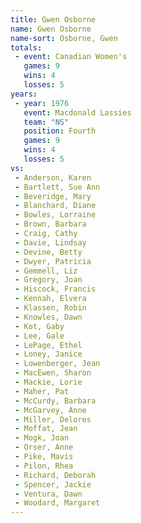 ```yaml
---
title: Gwen Osborne
name: Gwen Osborne
name-sort: Osborne, Gwen
totals:
 - event: Canadian Women's
   games: 9
   wins: 4
   losses: 5
years:
 - year: 1976
   event: Macdonald Lassies
   team: "NS"
   position: Fourth
   games: 9
   wins: 4
   losses: 5
vs:
 - Anderson, Karen
 - Bartlett, Sue Ann
 - Beveridge, Mary
 - Blanchard, Diane
 - Bowles, Lorraine
 - Brown, Barbara
 - Craig, Cathy
 - Davie, Lindsay
 - Devine, Betty
 - Dwyer, Patricia
 - Gemmell, Liz
 - Gregory, Joan
 - Hiscock, Francis
 - Kennah, Elvera
 - Klassen, Robin
 - Knowles, Dawn
 - Kot, Gaby
 - Lee, Gale
 - LePage, Ethel
 - Loney, Janice
 - Lowenberger, Jean
 - MacEwen, Sharon
 - Mackie, Lorie
 - Maher, Pat
 - McCurdy, Barbara
 - McGarvey, Anne
 - Miller, Delores
 - Moffat, Jean
 - Mogk, Joan
 - Orser, Anne
 - Pike, Mavis
 - Pilon, Rhea
 - Richard, Deborah
 - Spencer, Jackie
 - Ventura, Dawn
 - Woodard, Margaret
---
```

